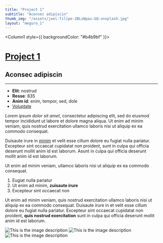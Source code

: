 ```yaml
---
title: "Project 1"
subtitle: "Aconsec adipiscin"
thumb_img: "/assets/joel-filipe-2BLsWpau-GQ-unsplash.jpg"
layout: "meguro_1"
---
```


<Column1 style={{ backgroundColor: "#b4b9bf" }}>

# [Project 1](/project-1)

## Aconsec adipiscin

---

<Info li_separator="|">

- **Elit**: nostrud
- **Resse**: 835
- **Anim id**: enim, tempor, sed, dole
- [Voluptate](https://example.com)

</Info>

*Lorem ipsum dolor sit amet*, consectetur adipiscing elit, sed do eiusmod tempor incididunt ut labore et dolore magna aliqua. Ut enim ad minim veniam, quis nostrud exercitation ullamco laboris nisi ut aliquip ex ea commodo consequat.

Duisaute irure in [minim](https://example.com) et velit esse cillum dolore eu fugiat nulla pariatur. Excepteur sint occaecat cupidatat non proident, sunt in culpa qui officia deserunt mollit anim id est laborum. Asunt in culpa qui officia deserunt mollit anim id est laborum.

Ut enim ad minim veniam, ullamco laboris nisi ut aliquip ex ea commodo consequat.

1. Eugiat nulla pariatur
2. Ut enim ad minim, **zuisaute irure**
3. Excepteur sint occaecat non

Ut enim ad minim veniam, quis nostrud exercitation ullamco laboris nisi ut aliquip ex ea commodo consequat. Duisaute irure in et velit esse cillum dolore eu fugiat nulla pariatur. Excepteur sint occaecat cupidatat non proident, **quis nostrud exercitation** sunt in culpa qui officia deserunt mollit anim id est laborum.

</Column1>

<Column2 use_modal>

![This is the image description](/assets/joel-filipe-TmSYx44Y0QY-unsplash.jpg)
![This is the image description](/assets/joel-filipe-2BLsWpau-GQ-unsplash.jpg)
![This is the image description](/assets/joel-filipe-HiOgJdpg0qo-unsplash.jpg)

</Column2>
